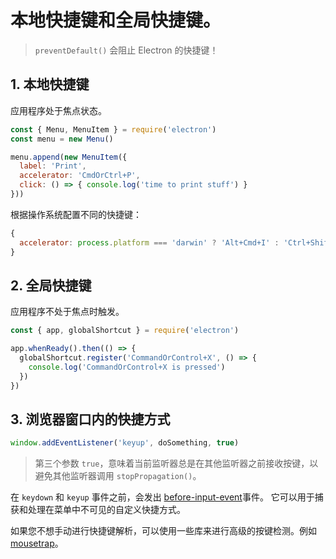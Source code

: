 # 本地快捷键和全局快捷键。  

> `preventDefault()` 会阻止 Electron 的快捷键！

## 1. 本地快捷键

应用程序处于焦点状态。

```js
const { Menu, MenuItem } = require('electron')
const menu = new Menu()

menu.append(new MenuItem({
  label: 'Print',
  accelerator: 'CmdOrCtrl+P',
  click: () => { console.log('time to print stuff') }
}))
```

根据操作系统配置不同的快捷键：

```js
{
  accelerator: process.platform === 'darwin' ? 'Alt+Cmd+I' : 'Ctrl+Shift+I'
}
```

## 2. 全局快捷键

应用程序不处于焦点时触发。

```js
const { app, globalShortcut } = require('electron')

app.whenReady().then(() => {
  globalShortcut.register('CommandOrControl+X', () => {
    console.log('CommandOrControl+X is pressed')
  })
})
```

## 3. 浏览器窗口内的快捷方式

```js
window.addEventListener('keyup', doSomething, true)
```

>第三个参数 `true`，意味着当前监听器总是在其他监听器之前接收按键，以避免其他监听器调用 `stopPropagation()`。  

在 `keydown` 和 `keyup` 事件之前，会发出 [before-input-event](https://www.electronjs.org/docs/api/web-contents#event-before-input-event)事件。 它可以用于捕获和处理在菜单中不可见的自定义快捷方式。

如果您不想手动进行快捷键解析，可以使用一些库来进行高级的按键检测。例如 [mousetrap](https://github.com/ccampbell/mousetrap)。
